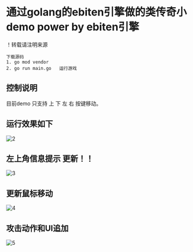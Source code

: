 # 通过golang的ebiten引擎做的类传奇小demo  power by ebiten引擎

！转载请注明来源

```
下载源码
1. go mod vendor 
2. go run main.go   运行游戏
```
## 控制说明
  目前demo 只支持 上 下 左 右 按键移动。
## 运行效果如下

![2](https://user-images.githubusercontent.com/22612129/159607360-9454fd68-c4cb-47cb-9fa8-49c25efbe599.png)

## 左上角信息提示 更新！！

![3](https://user-images.githubusercontent.com/22612129/159660101-be0adfeb-4a2a-4928-87b1-487c22c9c33c.png)


## 更新鼠标移动

![4](https://user-images.githubusercontent.com/22612129/159697421-e1603901-0989-4a2c-8cd2-da4d1bf368cc.png)

## 攻击动作和UI追加

![5](https://user-images.githubusercontent.com/22612129/159821300-780701f3-9e13-4d7c-ab0a-9b7df8d861b5.png)

